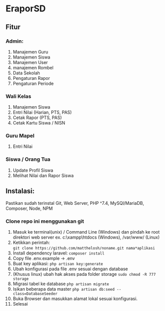 # EraporSD  

## Fitur
### Admin:
1. Manajemen Guru
2. Manajemen Siswa
3. Manajemen User
4. manajemen Rombel
5. Data Sekolah
6. Pengaturan Rapor
7. Pengaturan Periode
### Wali Kelas
1. Manajemen Siswa
2. Entri Nilai (Harian, PTS, PAS)
3. Cetak Rapor (PTS, PAS)
4. Cetak Kartu Siswa / NISN
### Guru Mapel
1. Entri Nilai 

### Siswa / Orang Tua
1. Update Profil Siswa
2. Melihat Nilai dan Rapor Siswa

## Instalasi:
<p>Pastikan sudah terinstal Git, Web Server, PHP ^7.4, MySQl/MariaDB, Composer, Node, NPM</p>

### Clone repo ini menggunakan git
1. Masuk ke terminal(unix) / Command Line (Windows) dan pindah ke root direktori web server ex. c:\xampp\htdocs (Windows), /var/www/ (Linux)
2. Ketikkan perintah:  
	`git clone https://github.com/matthelosh/noname.git nama*aplikasi`
3. Install dependency laravel:
	`composer install`
4. Copy file .env.example -> .env
5. Buat key aplikasi:
	`php artisan key:generate`
6. Ubah konfigurasi pada file .env sesuai dengan database
7. (Khusus linux) ubah hak akses pada folder storage
	`sudo chmod -R 777 storage`
8. Migrasi tabel ke database
	`php artisan migrate`
9. Isikan beberapa data master
	`php artisan db:seed --class=DatabaseSeeder`
10. Buka Browser dan masukkan alamat lokal sesuai konfigurasi.
11. Selesai